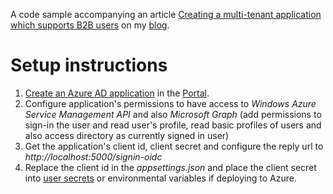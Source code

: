 A code sample accompanying an article [Creating a multi-tenant application which supports B2B users](https://hajekj.net/371) on my [blog](https://hajekj.net).

# Setup instructions
1. [Create an Azure AD application](https://docs.microsoft.com/en-us/azure/active-directory/develop/active-directory-integrating-applications#adding-an-application) in the [Portal](https://portal.azure.com).
2. Configure application's permissions to have access to *Windows Azure Service Management API* and also *Microsoft Graph* (add permissions to sign-in the user and read user's profile, read basic profiles of users and also access directory as currently signed in user)
3. Get the application's client id, client secret and configure the reply url to *http://localhost:5000/signin-oidc*
4. Replace the client id in the *appsettings.json* and place the client secret into [user secrets](https://docs.microsoft.com/en-us/aspnet/core/security/app-secrets#secret-manager) or environmental variables if deploying to Azure.
